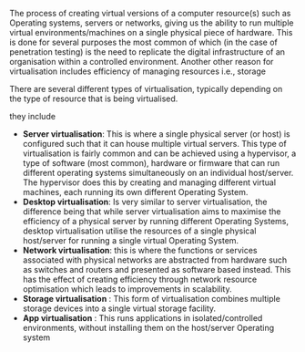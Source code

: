 The process of creating virtual versions of a computer resource(s) such as Operating systems,  servers or networks, giving us the ability to run multiple virtual environments/machines on a single physical piece of hardware. 
This is done for several purposes the most common of which (in the case of penetration testing) is the need to replicate the digital infrastructure of an organisation within a controlled environment. 
Another other reason for virtualisation includes efficiency of managing resources i.e., storage 

There are several different types of virtualisation, typically depending on the type of resource that is being virtualised.

they include 
- **Server virtualisation**: This is where a single physical server (or host) is configured such that it can house multiple virtual servers. This type of virtualisation is fairly common and can be achieved using a hypervisor, a type of software (most common), hardware or  firmware that can run different operating systems simultaneously on an individual host/server. The hypervisor does this by creating and managing different virtual machines, each running its own different Operating System.
- **Desktop virtualisation**: Is very similar to server virtualisation, the difference being that while server virtualisation aims to maximise the efficiency of a physical server by running different Operating Systems, desktop virtualisation utilise the resources of a single physical host/server for running a single virtual Operating System.
- **Network virtualisation**: this is where the functions or services associated with physical networks are abstracted from hardware such as switches and routers and presented as software based instead. This has the effect of creating efficiency through network resource optimisation which leads to improvements in scalability.
- **Storage virtualisation** : This form of virtualisation combines multiple storage devices into a single virtual storage facility.
- **App virtualisation** : This runs applications in isolated/controlled environments, without installing them on the host/server Operating system
